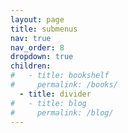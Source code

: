 ```yaml
---
layout: page
title: submenus
nav: true
nav_order: 8
dropdown: true
children:
#   - title: bookshelf
#     permalink: /books/
  - title: divider
#   - title: blog
#     permalink: /blog/
---
```

